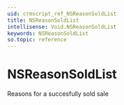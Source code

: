 ```yaml
---
uid: crmscript_ref_NSReasonSoldList
title: NSReasonSoldList
intellisense: Void.NSReasonSoldList
keywords: NSReasonSoldList
so.topic: reference
---
```


# NSReasonSoldList

Reasons for a succesfully sold sale
